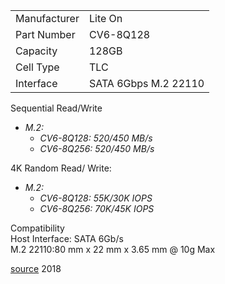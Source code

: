 |              |                      |
| ------------ | -------------------- |
| Manufacturer | Lite On              |
| Part Number  | CV6-8Q128            |
| Capacity     | 128GB                |
| Cell Type    | TLC                  |
| Interface    | SATA 6Gbps M.2 22110 |
Sequential Read/Write
- _M.2:_
    - _CV6-8Q128: 520/450 MB/s_
    - _CV6-8Q256: 520/450 MB/s_

4K Random Read/ Write:
- _M.2:_
    - _CV6-8Q128: 55K/30K IOPS_
    - _CV6-8Q256: 70K/45K IOPS_

Compatibility     
Host Interface: SATA 6Gb/s                                               
M.2 22110:80 mm x 22 mm x 3.65 mm @ 10g Max

[source](https://www.eteknix.com/liteon-unveils-value-cv6-ssd-range/) 2018